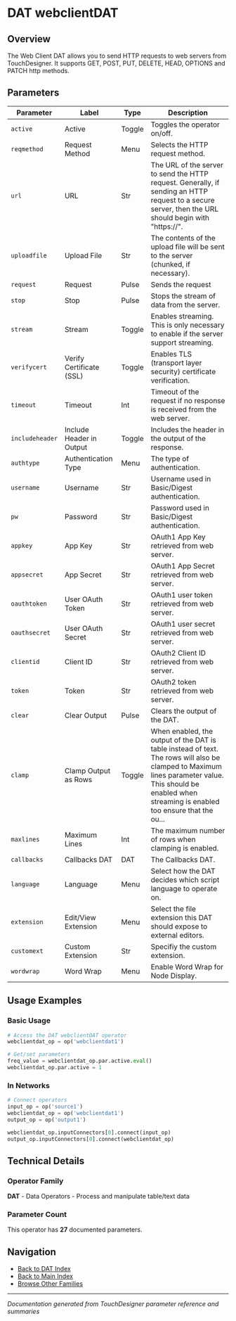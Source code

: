 # DAT webclientDAT

## Overview

The Web Client DAT allows you to send HTTP requests to web servers from TouchDesigner. It supports GET, POST, PUT, DELETE, HEAD, OPTIONS and PATCH http methods.

## Parameters

| Parameter | Label | Type | Description |
|-----------|-------|------|-------------|
| `active` | Active | Toggle | Toggles the operator on/off. |
| `reqmethod` | Request Method | Menu | Selects the HTTP request method. |
| `url` | URL | Str | The URL of the server to send the HTTP request. Generally, if sending an HTTP request to a secure server, then the URL should begin with "https://". |
| `uploadfile` | Upload File | Str | The contents of the upload file will be sent to the server (chunked, if necessary). |
| `request` | Request | Pulse | Sends the request |
| `stop` | Stop | Pulse | Stops the stream of data from the server. |
| `stream` | Stream | Toggle | Enables streaming. This is only necessary to enable if the server support streaming. |
| `verifycert` | Verify Certificate (SSL) | Toggle | Enables TLS (transport layer security) certificate verification. |
| `timeout` | Timeout | Int | Timeout of the request if no response is received from the web server. |
| `includeheader` | Include Header in Output | Toggle | Includes the header in the output of the response. |
| `authtype` | Authentication Type | Menu | The type of authentication. |
| `username` | Username | Str | Username used in Basic/Digest authentication. |
| `pw` | Password | Str | Password used in Basic/Digest authentication. |
| `appkey` | App Key | Str | OAuth1 App Key retrieved from web server. |
| `appsecret` | App Secret | Str | OAuth1 App Secret retrieved from web server. |
| `oauthtoken` | User OAuth Token | Str | OAuth1 user token retrieved from web server. |
| `oauthsecret` | User OAuth Secret | Str | OAuth1 user secret retrieved from web server. |
| `clientid` | Client ID | Str | OAuth2 Client ID retrieved from web server. |
| `token` | Token | Str | OAuth2 token retrieved from web server. |
| `clear` | Clear Output | Pulse | Clears the output of the DAT. |
| `clamp` | Clamp Output as Rows | Toggle | When enabled, the output of the DAT is table instead of text. The rows will also be clamped to Maximum lines parameter value. This should be enabled when streaming is enabled too ensure that the ou... |
| `maxlines` | Maximum Lines | Int | The maximum number of rows when clamping is enabled. |
| `callbacks` | Callbacks DAT | DAT | The Callbacks DAT. |
| `language` | Language | Menu | Select how the DAT decides which script language to operate on. |
| `extension` | Edit/View Extension | Menu | Select the file extension this DAT should expose to external editors. |
| `customext` | Custom Extension | Str | Specifiy the custom extension. |
| `wordwrap` | Word Wrap | Menu | Enable Word Wrap for Node Display. |

## Usage Examples

### Basic Usage

```python
# Access the DAT webclientDAT operator
webclientdat_op = op('webclientdat1')

# Get/set parameters
freq_value = webclientdat_op.par.active.eval()
webclientdat_op.par.active = 1
```

### In Networks

```python
# Connect operators
input_op = op('source1')
webclientdat_op = op('webclientdat1')
output_op = op('output1')

webclientdat_op.inputConnectors[0].connect(input_op)
output_op.inputConnectors[0].connect(webclientdat_op)
```

## Technical Details

### Operator Family

**DAT** - Data Operators - Process and manipulate table/text data

### Parameter Count

This operator has **27** documented parameters.

## Navigation

- [Back to DAT Index](../DAT/DAT_INDEX.md)
- [Back to Main Index](../OPERATORS_INDEX.md)
- [Browse Other Families](../OPERATORS_INDEX.md#quick-navigation)

---
*Documentation generated from TouchDesigner parameter reference and summaries*
